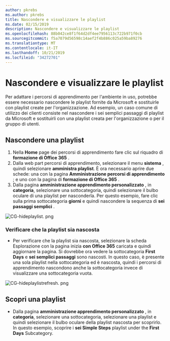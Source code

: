 ```yaml
---
author: pkrebs
ms.author: pkrebs
title: Nascondere e visualizzare le playlist
ms.date: 02/15/2019
description: Nascondere e visualizzare le playlist
ms.openlocfilehash: 88b042ce8f1f64d2df4ee7956113c722b971f0cb
ms.sourcegitcommit: f5a7079d56598c14aef2f4b886c025a59ba89276
ms.translationtype: MT
ms.contentlocale: it-IT
ms.lasthandoff: 10/21/2019
ms.locfileid: "34272701"
---
```

# <a name="hide-and-show-playlists"></a>Nascondere e visualizzare le playlist

Per adattare i percorsi di apprendimento per l'ambiente in uso, potrebbe essere necessario nascondere le playlist fornite da Microsoft e sostituirle con playlist create per l'organizzazione. Ad esempio, un caso comune di utilizzo dei clienti consiste nel nascondere i sei semplici passaggi di playlist da Microsoft e sostituirli con una playlist creata per l'organizzazione o per il gruppo di utenti. 

## <a name="hide-a-playlist"></a>Nascondere una playlist

1. Nella **Home** page dei percorsi di apprendimento fare clic sul riquadro di **formazione di Office 365** .
2. Dalla web part percorsi di apprendimento, selezionare il menu **sistema** , quindi selezionare **amministra playlist**. È ora necessario aprire due schede: una con la pagina **Amministrazione percorsi di apprendimento** ; e uno con la pagina di **formazione di Office 365** . 
3. Dalla pagina **amministrazione apprendimento personalizzato** , in **categoria**, selezionare una sottocategoria, quindi selezionare il bulbo oculare di una playlist per nasconderla. Per questo esempio, fare clic sulla prima sottocategoria **giorni** e quindi nascondere la sequenza di **sei passaggi semplici** .  

![CG-hideplaylist. png](media/cg-hideplaylist.png)

### <a name="verify-the-playlist-is-hidden"></a>Verificare che la playlist sia nascosta
- Per verificare che la playlist sia nascosta, selezionare la scheda Esplorazione con la pagina inizia **con Office 365** caricata e quindi aggiornare la pagina. Si dovrebbe ora vedere la sottocategoria **First Days** e **sei semplici passaggi** sono nascosti. In questo caso, è presente una sola playlist nella sottocategoria ed è nascosta, quindi i percorsi di apprendimento nascondono anche la sottocategoria invece di visualizzare una sottocategoria vuota. 

![CG-hideplaylistrefresh. png](media/cg-hideplaylistrefresh.png)

## <a name="unhide-a-playlist"></a>Scopri una playlist

- Dalla pagina **amministrazione apprendimento personalizzato** , in **categoria**, selezionare una sottocategoria, selezionare una playlist e quindi selezionare il bulbo oculare della playlist nascosta per scoprirlo. In questo esempio, scoprire i **sei Simple Steps** playlist under the **First Days** Subcategory.  

